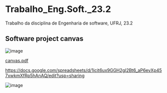 # Trabalho_Eng.Soft._23.2
Trabalho da disciplina de Engenharia de software, UFRJ, 23.2

## Software project canvas

![image](https://github.com/pcdjrb/Trabalho_Eng.Soft._23.2/assets/40926362/026a7534-7bc9-4ac1-96f5-bd7a0734acc0)

[canvas.pdf](https://github.com/pcdjrb/Trabalho_Eng.Soft._23.2/files/13759460/canvas.pdf)

https://docs.google.com/spreadsheets/d/1icit6ux9GGH2gI2Bt6_aP6evXp457xwkmXfRp5hAnAQ/edit?usp=sharing

![image](https://github.com/pcdjrb/Trabalho_Eng.Soft._23.2/assets/40926362/b55d991f-1c6e-40c2-824e-58ae8530a41d)
